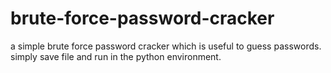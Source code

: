 # brute-force-password-cracker
a simple brute force password cracker which is useful to guess passwords.
simply save file and run in the python environment.
